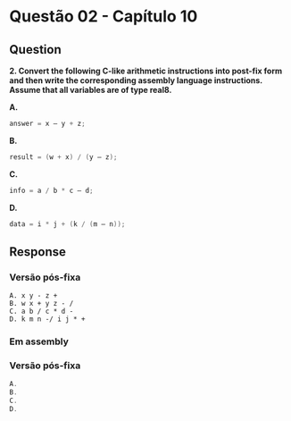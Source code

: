 # Questão 02 - Capítulo 10

## Question

**<p>2. Convert the following C-like arithmetic instructions into post-fix form and then
write the corresponding assembly language instructions. Assume that all variables are of type real8.</p>**

**A.**
 ```c
answer = x – y + z;
```
**B.**
 ```c
result = (w + x) / (y – z);
```
**C.**
 ```c
info = a / b * c – d;
```
**D.**
 ```c
data = i * j + (k / (m – n));
```


## Response
### Versão pós-fixa
```
A. x y - z +
B. w x + y z - /
C. a b / c * d -
D. k m n -/ i j * +
```
### Em assembly
### Versão pós-fixa
```asm
A.
B.
C.
D.
```
